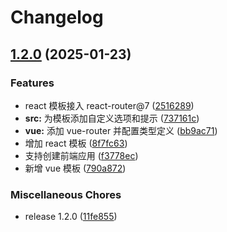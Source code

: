 # Changelog

## [1.2.0](https://github.com/FrontEndDev-org/create-fa/compare/v1.0.0...v1.2.0) (2025-01-23)


### Features

* react 模板接入 react-router@7 ([2516289](https://github.com/FrontEndDev-org/create-fa/commit/2516289d1ab0d55cda00873d5aede2048466339c))
* **src:** 为模板添加自定义选项和提示 ([737161c](https://github.com/FrontEndDev-org/create-fa/commit/737161cdce574565f05b95626ab26999be7a55f4))
* **vue:** 添加 vue-router 并配置类型定义 ([bb9ac71](https://github.com/FrontEndDev-org/create-fa/commit/bb9ac714a88748b42f5f29346135762354afe5ca))
* 增加 react 模板 ([8f7fc63](https://github.com/FrontEndDev-org/create-fa/commit/8f7fc63c7bba66164f5a838303045bf90d5bf69d))
* 支持创建前端应用 ([f3778ec](https://github.com/FrontEndDev-org/create-fa/commit/f3778eca12a8586d4bbd72cb8bcf5b41f1e8f11e))
* 新增 vue 模板 ([790a872](https://github.com/FrontEndDev-org/create-fa/commit/790a872aed50177715f4dd396536b66f8ca13eba))


### Miscellaneous Chores

* release 1.2.0 ([11fe855](https://github.com/FrontEndDev-org/create-fa/commit/11fe8559b0c3dd777be648424bc393fd3599e8e0))
